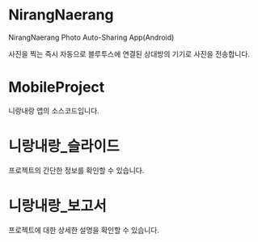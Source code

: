 # NirangNaerang
NirangNaerang Photo Auto-Sharing App(Android) 

사진을 찍는 즉시 자동으로 블루투스에 연결된 상대방의 기기로 사진을 전송합니다.

# MobileProject
니랑내랑 앱의 소스코드입니다.

# 니랑내랑_슬라이드 
프로젝트의 간단한 정보를 확인할 수 있습니다.

# 니랑내랑_보고서
프로젝트에 대한 상세한 설명을 확인할 수 있습니다.
